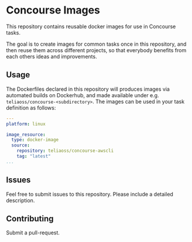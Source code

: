 # Concourse Images

This repository contains reusable docker images for use in Concourse tasks.

The goal is to create images for common tasks once in this repository, and then reuse them across different projects, so that everybody benefits from each others ideas and improvements.

## Usage

The Dockerfiles declared in this repository will produces images via automated builds on Dockerhub, and made available under e.g. `teliaoss/concourse-<subdirectory>`. The
images can be used in your task definition as follows:

```yml
---
platform: linux

image_resource:
  type: docker-image
  source:
    repository: teliaoss/concourse-awscli
    tag: "latest"
...
```


## Issues

Feel free to submit issues to this repository. Please include a detailed description.

## Contributing

Submit a pull-request.
